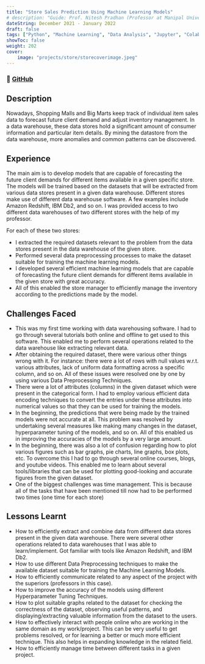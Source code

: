 ```yaml
---
title: "Store Sales Prediction Using Machine Learning Models"
# description: "Guide: Prof. Nitesh Pradhan (Professor at Manipal University Jaipur)"
dateString: December 2021 - January 2022
draft: false
tags: ["Python", "Machine Learning", "Data Analysis", "Jupyter", "Colab", "Data Warehouse", "Data Mining"]
showToc: false
weight: 202
cover:
    image: "projects/store/storecoverimage.jpeg"
---
```

### 🔗 [GitHub](https://github.com/AK2K01/Stores-Sales-Prediction-using-Machine-Learning-Models.git)

## Description

Nowadays, Shopping Malls and Big Marts keep track of individual item sales data to forecast future client demand and adjust inventory management. In a data warehouse, these data stores hold a significant amount of consumer information and particular item details. By mining the datastore from the data warehouse, more anomalies and common patterns can be discovered.


## Experience

The main aim is to develop models that are capable of forecasting the future client demands for different items available in a given specific store. The models will be trained based on the datasets that will be extracted from various data stores present in a given data warehouse. Different stores make use of different data warehouse software. A few examples include Amazon Redshift, IBM Db2, and so on. I was provided access to two different data warehouses of two different stores with the help of my professor.

For each of these two stores:

- I extracted the required datasets relevant to the problem from the data stores present in the data warehouse of the given store.
- Performed several data preprocessing processes to make the dataset suitable for training the machine learning models.
- I developed several efficient machine learning models that are capable of forecasting the future client demands for different items available in the given store with great accuracy.
- All of this enabled the store manager to efficiently manage the inventory according to the predictions made by the model.


## Challenges Faced

- This was my first time working with data warehousing software. I had to go through several tutorials both online and offline to get used to this software. This enabled me to perform several operations related to the data warehouse like extracting relevant data.
- After obtaining the required dataset, there were various other things wrong with it. For instance: there were a lot of rows with null values w.r.t. various attributes, lack of uniform data formatting across a specific column, and so on. All of these issues were resolved one by one by using various Data Preprocessing Techniques.
- There were a lot of attributes (columns) in the given dataset which were present in the categorical form. I had to employ various efficient data encoding techniques to convert the entries under these attributes into numerical values so that they can be used for training the models.
- In the beginning, the predictions that were being made by the trained models were not accurate at all. This problem was resolved by undertaking several measures like making many changes in the dataset, hyperparameter tuning of the models, and so on. All of this enabled us in improving the accuracies of the models by a very large amount.
- In the beginning, there was also a lot of confusion regarding how to plot various figures such as bar graphs, pie charts, line graphs, box plots, etc. To overcome this I had to go through several online courses, blogs, and youtube videos. This enabled me to learn about several tools/libraries that can be used for plotting good-looking and accurate figures from the given dataset.
- One of the biggest challenges was time management. This is because all of the tasks that have been mentioned till now had to be performed two times (one time for each store)


## Lessons Learnt

- How to efficiently extract and combine data from different data stores present in the given data warehouse. There were several other operations related to data warehouses that I was able to learn/implement. Got familiar with tools like Amazon Redshift, and IBM Db2.
- How to use different Data Preprocessing techniques to make the available dataset suitable for training the Machine Learning Models.
- How to efficiently communicate related to any aspect of the project with the superiors (professors in this case).
- How to improve the accuracy of the models using different Hyperparameter Tuning Techniques.
- How to plot suitable graphs related to the dataset for checking the correctness of the dataset, observing useful patterns, and displaying/extracting valuable information from the dataset to the users.
- How to effectively interact with people online who are working in the same domain as my work/project. This can be very useful to get problems resolved, or for learning a better or much more efficient technique. This also helps in expanding knowledge in the related field.
- How to efficiently manage time between different tasks in a given project. 
